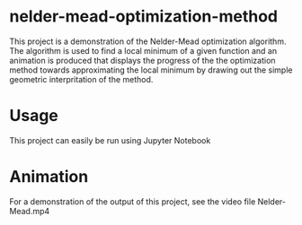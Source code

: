 # nelder-mead-optimization-method

This project is a demonstration of the Nelder-Mead optimization algorithm. The algorithm is used to find a local minimum of a given function and an animation is produced that displays the progress of the the optimization method towards approximating the local minimum by drawing out the simple geometric interpritation of the method.

# Usage

This project can easily be run using Jupyter Notebook

# Animation

For a demonstration of the output of this project, see the video file Nelder-Mead.mp4
